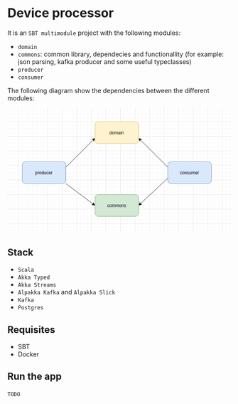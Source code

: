 # Device processor

It is an `SBT multimodule` project with the following modules:

- `domain`
- `commons`: common library, dependecies and functionallity (for example: json parsing, kafka producer and some useful typeclasses)
- `producer`
- `consumer`

The following diagram show the dependencies between the different modules:

![Alt text](diagrams/module_dependencies_graph.png?raw=true "Module Dependencies Graph") 

## Stack

- `Scala`
- `Akka Typed`
- `Akka Streams`
- `Alpakka Kafka` and `Alpakka Slick`
- `Kafka`
- `Postgres`

## Requisites

* SBT
* Docker

## Run the app

`TODO`